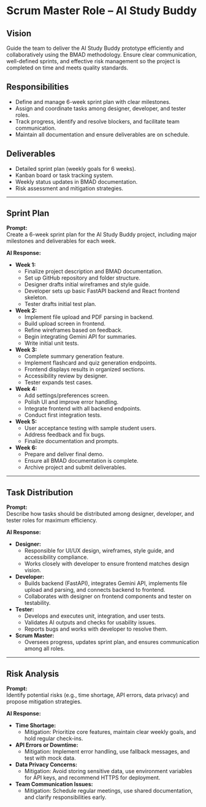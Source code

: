 

# Scrum Master Role – AI Study Buddy

## Vision
Guide the team to deliver the AI Study Buddy prototype efficiently and collaboratively using the BMAD methodology. Ensure clear communication, well-defined sprints, and effective risk management so the project is completed on time and meets quality standards.

## Responsibilities
- Define and manage 6-week sprint plan with clear milestones.
- Assign and coordinate tasks among designer, developer, and tester roles.
- Track progress, identify and resolve blockers, and facilitate team communication.
- Maintain all documentation and ensure deliverables are on schedule.

## Deliverables
- Detailed sprint plan (weekly goals for 6 weeks).
- Kanban board or task tracking system.
- Weekly status updates in BMAD documentation.
- Risk assessment and mitigation strategies.

---

## Sprint Plan

**Prompt:**  
Create a 6-week sprint plan for the AI Study Buddy project, including major milestones and deliverables for each week.

**AI Response:**  
- **Week 1:**  
  - Finalize project description and BMAD documentation.  
  - Set up GitHub repository and folder structure.  
  - Designer drafts initial wireframes and style guide.  
  - Developer sets up basic FastAPI backend and React frontend skeleton.  
  - Tester drafts initial test plan.
- **Week 2:**  
  - Implement file upload and PDF parsing in backend.  
  - Build upload screen in frontend.  
  - Refine wireframes based on feedback.  
  - Begin integrating Gemini API for summaries.  
  - Write initial unit tests.
- **Week 3:**  
  - Complete summary generation feature.  
  - Implement flashcard and quiz generation endpoints.  
  - Frontend displays results in organized sections.  
  - Accessibility review by designer.  
  - Tester expands test cases.
- **Week 4:**  
  - Add settings/preferences screen.  
  - Polish UI and improve error handling.  
  - Integrate frontend with all backend endpoints.  
  - Conduct first integration tests.
- **Week 5:**  
  - User acceptance testing with sample student users.  
  - Address feedback and fix bugs.  
  - Finalize documentation and prompts.
- **Week 6:**  
  - Prepare and deliver final demo.  
  - Ensure all BMAD documentation is complete.  
  - Archive project and submit deliverables.

---

## Task Distribution

**Prompt:**  
Describe how tasks should be distributed among designer, developer, and tester roles for maximum efficiency.

**AI Response:**  
- **Designer:**  
  - Responsible for UI/UX design, wireframes, style guide, and accessibility compliance.  
  - Works closely with developer to ensure frontend matches design vision.
- **Developer:**  
  - Builds backend (FastAPI), integrates Gemini API, implements file upload and parsing, and connects backend to frontend.  
  - Collaborates with designer on frontend components and tester on testability.
- **Tester:**  
  - Develops and executes unit, integration, and user tests.  
  - Validates AI outputs and checks for usability issues.  
  - Reports bugs and works with developer to resolve them.
- **Scrum Master:**  
  - Oversees progress, updates sprint plan, and ensures communication among all roles.

---

## Risk Analysis

**Prompt:**  
Identify potential risks (e.g., time shortage, API errors, data privacy) and propose mitigation strategies.

**AI Response:**  
- **Time Shortage:**  
  - Mitigation: Prioritize core features, maintain clear weekly goals, and hold regular check-ins.
- **API Errors or Downtime:**  
  - Mitigation: Implement error handling, use fallback messages, and test with mock data.
- **Data Privacy Concerns:**  
  - Mitigation: Avoid storing sensitive data, use environment variables for API keys, and recommend HTTPS for deployment.
- **Team Communication Issues:**  
  - Mitigation: Schedule regular meetings, use shared documentation, and clarify responsibilities early.